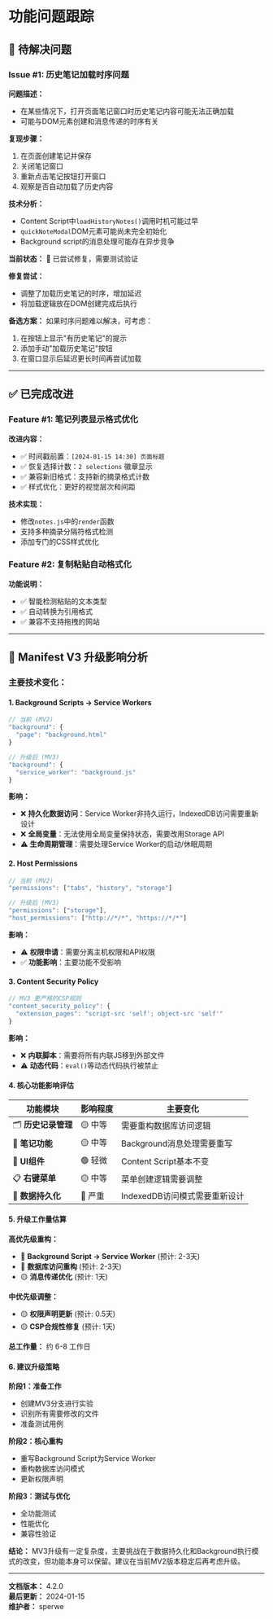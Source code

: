 # 功能问题跟踪

## 🐛 待解决问题

### Issue #1: 历史笔记加载时序问题

**问题描述：**
- 在某些情况下，打开页面笔记窗口时历史笔记内容可能无法正确加载
- 可能与DOM元素创建和消息传递的时序有关

**复现步骤：**
1. 在页面创建笔记并保存
2. 关闭笔记窗口
3. 重新点击笔记按钮打开窗口
4. 观察是否自动加载了历史内容

**技术分析：**
- Content Script中`loadHistoryNotes()`调用时机可能过早
- `quickNoteModal`DOM元素可能尚未完全初始化
- Background script的消息处理可能存在异步竞争

**当前状态：** 🔧 已尝试修复，需要测试验证

**修复尝试：**
- 调整了加载历史笔记的时序，增加延迟
- 将加载逻辑放在DOM创建完成后执行

**备选方案：**
如果时序问题难以解决，可考虑：
1. 在按钮上显示"有历史笔记"的提示
2. 添加手动"加载历史笔记"按钮
3. 在窗口显示后延迟更长时间再尝试加载

---

## ✅ 已完成改进

### Feature #1: 笔记列表显示格式优化

**改进内容：**
- ✅ 时间戳前置：`[2024-01-15 14:30] 页面标题`
- ✅ 恢复选择计数：`2 selections` 徽章显示
- ✅ 兼容新旧格式：支持新的摘录格式计数
- ✅ 样式优化：更好的视觉层次和间距

**技术实现：**
- 修改`notes.js`中的`render`函数
- 支持多种摘录分隔符格式检测
- 添加专门的CSS样式优化

### Feature #2: 复制粘贴自动格式化

**功能说明：**
- ✅ 智能检测粘贴的文本类型
- ✅ 自动转换为引用格式
- ✅ 兼容不支持拖拽的网站

---

## 🤔 Manifest V3 升级影响分析

### 主要技术变化：

#### 1. **Background Scripts → Service Workers**
```javascript
// 当前 (MV2)
"background": {
  "page": "background.html"
}

// 升级后 (MV3)  
"background": {
  "service_worker": "background.js"
}
```

**影响：**
- ❌ **持久化数据访问**：Service Worker非持久运行，IndexedDB访问需要重新设计
- ❌ **全局变量**：无法使用全局变量保持状态，需要改用Storage API
- ⚠️ **生命周期管理**：需要处理Service Worker的启动/休眠周期

#### 2. **Host Permissions**
```javascript
// 当前 (MV2)
"permissions": ["tabs", "history", "storage"]

// 升级后 (MV3)
"permissions": ["storage"],
"host_permissions": ["http://*/*", "https://*/*"]
```

**影响：**
- ⚠️ **权限申请**：需要分离主机权限和API权限
- ✅ **功能影响**：主要功能不受影响

#### 3. **Content Security Policy**
```javascript
// MV3 更严格的CSP规则
"content_security_policy": {
  "extension_pages": "script-src 'self'; object-src 'self'"
}
```

**影响：**
- ❌ **内联脚本**：需要将所有内联JS移到外部文件
- ⚠️ **动态代码**：`eval()`等动态代码执行被禁止

#### 4. **核心功能影响评估**

| 功能模块 | 影响程度 | 主要变化 |
|---------|---------|----------|
| 🗂️ **历史记录管理** | 🟡 中等 | 需要重构数据库访问逻辑 |
| 📝 **笔记功能** | 🟡 中等 | Background消息处理需要重写 |
| 🎨 **UI组件** | 🟢 轻微 | Content Script基本不变 |
| 📋 **右键菜单** | 🟡 中等 | 菜单创建逻辑需要调整 |
| 💾 **数据持久化** | 🔴 严重 | IndexedDB访问模式需要重新设计 |

#### 5. **升级工作量估算**

**高优先级重构：**
- 🔴 **Background Script → Service Worker** (预计: 2-3天)
- 🔴 **数据库访问重构** (预计: 2-3天)  
- 🟡 **消息传递优化** (预计: 1天)

**中优先级调整：**
- 🟡 **权限声明更新** (预计: 0.5天)
- 🟡 **CSP合规性修复** (预计: 1天)

**总工作量：** 约 6-8 工作日

#### 6. **建议升级策略**

**阶段1：准备工作**
- 创建MV3分支进行实验
- 识别所有需要修改的文件
- 准备测试用例

**阶段2：核心重构**  
- 重写Background Script为Service Worker
- 重构数据库访问模式
- 更新权限声明

**阶段3：测试与优化**
- 全功能测试
- 性能优化
- 兼容性验证

**结论：** MV3升级有一定复杂度，主要挑战在于数据持久化和Background执行模式的改变，但功能本身可以保留。建议在当前MV2版本稳定后再考虑升级。

---

**文档版本：** 4.2.0  
**最后更新：** 2024-01-15  
**维护者：** sperwe